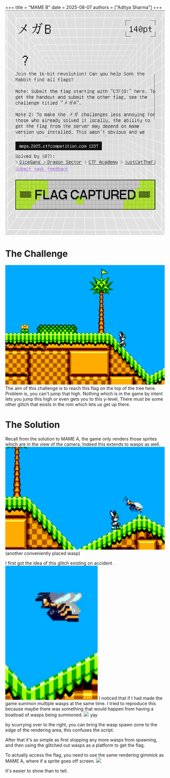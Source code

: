 +++
title = "MAME B"
date = 2025-08-07
authors = ["Aditya Sharma"]
+++
![](attachments/Pasted%20image%2020250724195326.png)
# The Challenge

![](attachments/Pasted%20image%2020250724195820.png)
The aim of this challenge is to reach this flag on the top of the tree here. Problem is, you can't jump that high. Nothing which is in the game by intent lets you jump this high or even gets you to this y-level, There must be some other glitch that exists in the rom which lets us get up there.

# The Solution

Recall from the solution to MAME A, the game only renders those sprites which are in the view of the camera, Indeed this extends to wasps as well.
![](attachments/Pasted%20image%2020250724200151.png)
(another conveniently placed wasp)

I first got the idea of this glitch existing on accident
.![](attachments/Pasted%20image%2020250724200825.png)
I noticed that if I had made the game summon multiple wasps at the same time. I tried to reproduce this because maybe there was something that would happen from having a boatload of wasps being summoned.
![](attachments/ezgif-53b1cf4cc38ad6.gif)
yay

by scurrying over to the right, you can bring the wasp spawn zone to the edge of the rendering area, this confuses the script.

After that it's as simple as first stopping any more wasps from spawning, and then using the glitched out wasps as a platform to get the flag.

To actually access the flag, you need to use the same rendering gimmick as MAME A, where if a sprite goes off screen.
![](attachments/ezgif-550b5415c0a944.gif)

It's easier to show than to tell.


